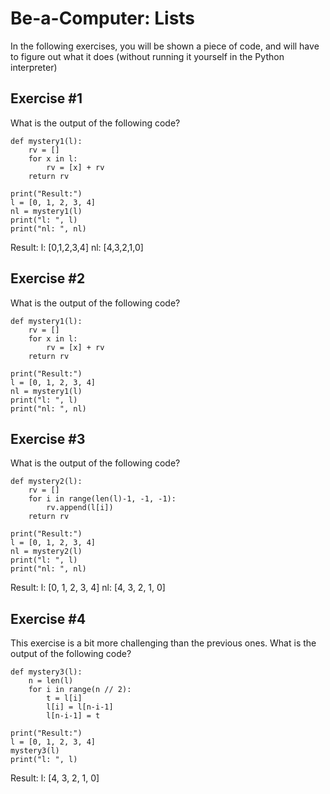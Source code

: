 # Be-a-Computer: Lists

In the following exercises, you will be shown a piece of code, and will have to figure out what it does (without running it yourself in the Python interpreter)


## Exercise #1

What is the output of the following code?

    def mystery1(l):
        rv = []
        for x in l:
            rv = [x] + rv
        return rv

    print("Result:")
    l = [0, 1, 2, 3, 4]
    nl = mystery1(l)
    print("l: ", l)
    print("nl: ", nl)
Result:
l: [0,1,2,3,4]
nl: [4,3,2,1,0]

## Exercise #2

What is the output of the following code?

    def mystery1(l):
        rv = []
        for x in l:
            rv = [x] + rv
        return rv

    print("Result:")
    l = [0, 1, 2, 3, 4]
    nl = mystery1(l)
    print("l: ", l)
    print("nl: ", nl)


## Exercise #3

What is the output of the following code?

    def mystery2(l):
        rv = []
        for i in range(len(l)-1, -1, -1):
            rv.append(l[i])
        return rv

    print("Result:")
    l = [0, 1, 2, 3, 4]
    nl = mystery2(l)
    print("l: ", l)
    print("nl: ", nl)
Result:
l: [0, 1, 2, 3, 4]
nl: [4, 3, 2, 1, 0]

## Exercise #4

This exercise is a bit more challenging than the previous ones. What is the output of the following code?

    def mystery3(l):
        n = len(l)
        for i in range(n // 2):
            t = l[i]
            l[i] = l[n-i-1]
            l[n-i-1] = t

    print("Result:")
    l = [0, 1, 2, 3, 4]
    mystery3(l)
    print("l: ", l)

Result:
l: [4, 3, 2, 1, 0]